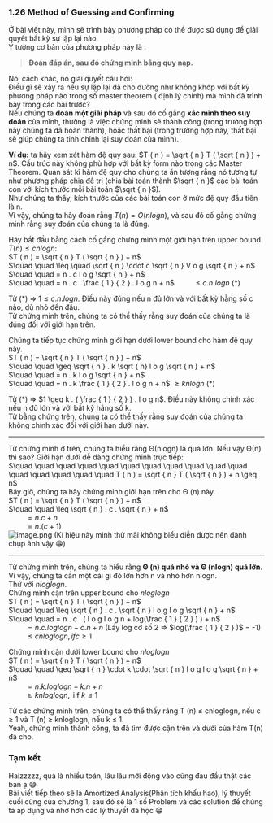 ### 1.26 Method of Guessing and Confirming
Ở bài viết này, mình sẽ trình bày phương pháp có thể được sử dụng để giải quyết bất kỳ sự lặp lại nào. \
Ý tưởng cơ bản của phương pháp này là :

> **Đoán đáp án, sau đó chứng minh bằng quy nạp.**

Nói cách khác, nó giải quyết câu hỏi:\
  Điều gì sẽ xảy ra nếu sự lặp lại đã cho dường như không khớp với bất kỳ phương pháp nào trong số master theorem ( định lý chính) mà mình đã trình bày trong các bài trước? \
  Nếu chúng ta **đoán một giải pháp** và sau đó cố gắng **xác minh theo suy đoán** của mình, thường là việc chứng minh sẽ thành công (trong trường hợp này chúng ta đã hoàn thành), hoặc thất bại (trong trường hợp này, thất bại sẽ giúp chúng ta tinh chỉnh lại suy đoán của mình).
  
  **Ví dụ:** ta hãy xem xét hàm đệ quy sau: $T ( n ) = \sqrt { n } T ( \sqrt { n } ) + n$. Cấu trúc này không phù hợp với bất kỳ form nào trong các Master Theorem. Quan sát kĩ hàm đệ quy cho chúng ta ấn tượng rằng nó tương tự như phương pháp chia để trị (chia bài toán thành $\sqrt { n }$ các bài toán con với kích thước mỗi bài toán $\sqrt { n }$).\
  Như chúng ta thấy, kích thước của các bài toán con ở mức đệ quy đầu tiên là n.\
  Vì vậy, chúng ta hãy đoán rằng $T ( n ) = O ( n l o g n )$, và sau đó cố gắng chứng minh rằng suy đoán của chúng ta là đúng.
  
Hãy bắt đầu bằng cách cố gắng chứng minh một giới hạn trên upper bound $T ( n ) \leq c n l o g n$:\
$T ( n ) = \sqrt { n } T ( \sqrt { n } ) + n$\
$\quad \quad \leq \quad \sqrt { n } \cdot c \sqrt { n } V o g \sqrt { n } + n$\
$\quad \quad  = n . c l o g \sqrt { n } + n$\
$\quad \quad  = n . c . \frac { 1 } { 2 } . l o g n + n$
$\quad \quad  \leq c . n . l o g n$ (*)

Từ (*) =>  $1  \leq c . n . l o g n$. Điều này đúng nếu n đủ lớn và với bất kỳ hằng số c nào, dù nhỏ đến đâu.\
Từ chứng minh trên, chúng ta có thể thấy rằng suy đoán của chúng ta là đúng đối với giới hạn trên.

Chúng ta tiếp tục chứng minh giới hạn dưới lower bound cho hàm đệ quy này.\
$T ( n ) = \sqrt { n } T ( \sqrt { n } ) + n$\
$\quad \quad  \geq \sqrt { n } . k \sqrt { n} l o g \sqrt { n } + n$\
$\quad \quad = n . k l o g \sqrt { n } + n$\
$\quad \quad = n . k \frac { 1 } { 2 }  . l o g n + n$ 
$\geq k n l o g n$ (*)

Từ (*) => $1 \geq k . { \frac { 1 } { 2 } } . l o g n$. Điều này không chính xác nếu n đủ lớn và với bất kỳ hằng số k. \
Từ bằng chứng trên, chúng ta có thể thấy rằng suy đoán của chúng ta không chính xác đối với giới hạn dưới này.


-----


Từ chứng minh ở trên, chúng ta hiểu rằng Θ(nlogn) là quá lớn. Nếu vậy Θ(n) thì sao? Giới hạn dưới dễ dàng chứng minh trực tiếp:\
$\quad \quad \quad \quad \quad \quad \quad \quad \quad \quad \quad \quad \quad \quad \quad \quad T ( n ) = \sqrt { n } T ( \sqrt { n } ) + n  \geq n$\
Bây giờ, chúng ta hãy chứng minh giới hạn trên cho Θ (n) này.\
$T ( n ) = \sqrt { n } T ( \sqrt { n } ) + n$\
$\quad \quad \leq \sqrt { n } . c . \sqrt { n } + n$\
$\quad \quad =  n  . c  + n$\
$\quad \quad =  n  .( c  + 1)$\
![image.png](https://images.viblo.asia/d9b3f594-1dfc-4e5d-8f1c-89870a2f2889.png) (Kí hiệu này mình thử mãi không biểu diễn được nên đành chụp ảnh vậy 😁)


-----


Từ chứng minh trên, chúng ta hiểu rằng **Θ (n) quá nhỏ và Θ (nlogn) quá lớn**. Vì vậy, chúng ta cần một cái gì đó lớn hơn n và nhỏ hơn nlogn.\
Thử với $n l o g l o g n$.\
Chứng minh cận trên upper bound cho $n l o g l o g n$\
$T ( n ) = \sqrt { n } T ( \sqrt { n } ) + n$\
$\quad \quad \leq \sqrt { n } . c . \sqrt { n } l o g l o g \sqrt { n } + n$\
$\quad \quad = n . c . ( l o g l o g  n + log(\frac { 1 } { 2 } ) ) + n$\
$\quad \quad = n . c . { l o g l o g  n - c .n } + n$ (Lấy log cơ số 2 => $log(\frac { 1 } { 2 } )$ = -1)\
$\quad \quad \leq c n l o g l o g n , if c \geq 1$

Chứng minh cận dưới lower bound cho $n l o g l o g n$\
$T ( n ) = \sqrt { n } T ( \sqrt { n } ) + n$\
$\quad \quad \geq \sqrt { n } \cdot k \cdot \sqrt { n } l o g l o g \sqrt { n } + n$\
$\quad \quad = n .k. l o g l o g n - k . n + n$\
$\quad \quad \geq k n l o g l o g n , \text { i f } k \leq 1$


Từ các chứng minh trên, chúng ta có thể thấy rằng T (n) ≤ cnloglogn, nếu c ≥ 1 và T (n) ≥ knloglogn, nếu k ≤ 1.\
Yeah, chứng minh thành công, ta đã tìm được cận trên và dưới của hàm T(n) đã cho.

### Tạm kết
Haizzzzz, quả là nhiều toán, lâu lâu mới động vào cũng đau đầu thật các bạn ạ 😅\
Bài viết tiếp theo sẽ là Amortized Analysis(Phân tích khấu hao), lý thuyết cuối cùng của chương 1, sau đó sẽ là 1 số Problem và các solution để chúng ta áp dụng và nhớ hơn các lý thuyết đã học 😁